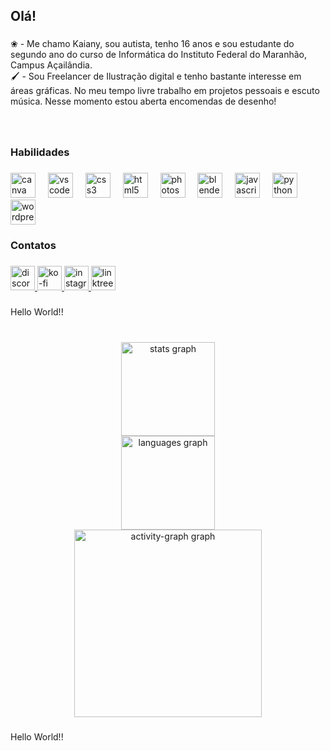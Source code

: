 <h2 align="left">Olá!</h2>

###

<p align="left">❀ - Me chamo Kaiany, sou autista, tenho 16 anos e sou estudante do segundo ano do curso de Informática do Instituto Federal do Maranhão,  Campus Açailândia.<br>🖌️ - Sou Freelancer de Ilustração digital e tenho bastante interesse em áreas gráficas. No meu tempo livre trabalho em projetos pessoais e escuto música.  Nesse momento estou aberta encomendas de desenho!</p>

###

<br clear="both">

<h3 align="left">Habilidades</h3>

###

<div align="left">
  <img src="https://cdn.simpleicons.org/canva/00C4CC" height="40" alt="canva logo"  />
  <img width="12" />
  <img src="https://skillicons.dev/icons?i=vscode" height="40" alt="vscode logo"  />
  <img width="12" />
  <img src="https://cdn.simpleicons.org/css3/1572B6" height="40" alt="css3 logo"  />
  <img width="12" />
  <img src="https://cdn.simpleicons.org/html5/E34F26" height="40" alt="html5 logo"  />
  <img width="12" />
  <img src="https://cdn.simpleicons.org/adobephotoshop/31A8FF" height="40" alt="photoshop logo"  />
  <img width="12" />
  <img src="https://cdn.simpleicons.org/blender/F5792A" height="40" alt="blender logo"  />
  <img width="12" />
  <img src="https://cdn.jsdelivr.net/gh/devicons/devicon/icons/javascript/javascript-original.svg" height="40" alt="javascript logo"  />
  <img width="12" />
  <img src="https://cdn.jsdelivr.net/gh/devicons/devicon/icons/python/python-original.svg" height="40" alt="python logo"  />
  <img width="12" />
  <img src="https://cdn.simpleicons.org/wordpress/21759B" height="40" alt="wordpress logo"  />
</div>

###

<h3 align="left">Contatos</h3>

###

<div align="left">
  <a href="https://discordapp.com/users/1279890369194098839" target="_blank">
    <img src="https://img.shields.io/static/v1?message=Discord&logo=discord&label=&color=573143&logoColor=white&labelColor=&style=for-the-badge" height="39" alt="discord logo"  />
  </a>
  <a href="https://ko-fi.com/kaaaiiy" target="_blank">
    <img src="https://img.shields.io/static/v1?message=Ko-fi&logo=ko-fi&label=&color=654c7d&logoColor=white&labelColor=&style=for-the-badge" height="39" alt="ko-fi logo"  />
  </a>
  <a href="https://www.instagram.com/kaaaiiy_" target="_blank">
    <img src="https://img.shields.io/static/v1?message=Instagram&logo=instagram&label=&color=315736&logoColor=white&labelColor=&style=for-the-badge" height="39" alt="instagram logo"  />
  </a>
  <a href="https://linktr.ee/kaaiiy_" target="_blank">
    <img src="https://img.shields.io/static/v1?message=Linktree&logo=linktree&label=&color=739e83&logoColor=white&labelColor=&style=for-the-badge" height="39" alt="linktree logo"  />
  </a>
</div>

###

<p align="left">Hello World!!</p>

###

<br clear="both">

<div align="center">
  <img src="https://github-readme-stats.vercel.app/api?username=kaiiaa&hide_title=true&hide_rank=false&show_icons=true&include_all_commits=true&count_private=true&disable_animations=false&theme=github_dark&locale=pt-br&hide_border=true&order=1" height="150" alt="stats graph" /> <br>
  <img src="https://github-readme-stats.vercel.app/api/top-langs?username=kaiiaa&locale=pt-br&hide_title=false&layout=compact&card_width=320&langs_count=9&theme=github_dark&hide_border=true&order=2&custom_title=Linguagens" height="150" alt="languages graph" /> <br>
  <img src="https://github-readme-activity-graph.vercel.app/graph?username=kaiiaa&radius=16&theme=github-dark&area=true&order=5&hide_border=true" height="300" alt="activity-graph graph"  />
</div>

###

<p align="left">Hello World!!</p>

###
